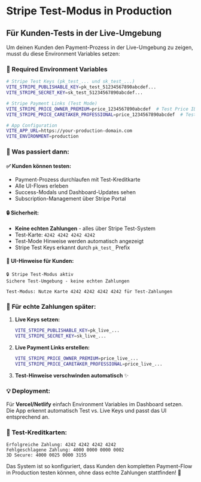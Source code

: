 # Stripe Test-Modus in Production

## Für Kunden-Tests in der Live-Umgebung

Um deinen Kunden den Payment-Prozess in der Live-Umgebung zu zeigen, musst du diese Environment Variables setzen:

### 🔧 Required Environment Variables

```bash
# Stripe Test Keys (pk_test_... und sk_test_...)
VITE_STRIPE_PUBLISHABLE_KEY=pk_test_51234567890abcdef...
VITE_STRIPE_SECRET_KEY=sk_test_51234567890abcdef...

# Stripe Payment Links (Test Mode)
VITE_STRIPE_PRICE_OWNER_PREMIUM=price_1234567890abcdef  # Test Price ID für Owner Premium
VITE_STRIPE_PRICE_CARETAKER_PROFESSIONAL=price_1234567890abcdef  # Test Price ID für Caretaker Professional

# App Configuration
VITE_APP_URL=https://your-production-domain.com
VITE_ENVIRONMENT=production
```

### 📱 Was passiert dann:

#### ✅ **Kunden können testen:**
- Payment-Prozess durchlaufen mit Test-Kreditkarte
- Alle UI-Flows erleben
- Success-Modals und Dashboard-Updates sehen
- Subscription-Management über Stripe Portal

#### 🔒 **Sicherheit:**
- **Keine echten Zahlungen** - alles über Stripe Test-System
- Test-Karte: `4242 4242 4242 4242`
- Test-Mode Hinweise werden automatisch angezeigt
- Stripe Test Keys erkannt durch `pk_test_` Prefix

#### 🎯 **UI-Hinweise für Kunden:**
```
🔒 Stripe Test-Modus aktiv
Sichere Test-Umgebung - keine echten Zahlungen

Test-Modus: Nutze Karte 4242 4242 4242 4242 für Test-Zahlungen
```

### 🚀 **Für echte Zahlungen später:**

1. **Live Keys setzen:**
   ```bash
   VITE_STRIPE_PUBLISHABLE_KEY=pk_live_...
   VITE_STRIPE_SECRET_KEY=sk_live_...
   ```

2. **Live Payment Links erstellen:**
   ```bash
   VITE_STRIPE_PRICE_OWNER_PREMIUM=price_live_...
   VITE_STRIPE_PRICE_CARETAKER_PROFESSIONAL=price_live_...
   ```

3. **Test-Hinweise verschwinden automatisch** ✨

### 💡 **Deployment:**

Für **Vercel/Netlify** einfach Environment Variables im Dashboard setzen.  
Die App erkennt automatisch Test vs. Live Keys und passt das UI entsprechend an.

### 🧪 **Test-Kreditkarten:**

```
Erfolgreiche Zahlung: 4242 4242 4242 4242
Fehlgeschlagene Zahlung: 4000 0000 0000 0002
3D Secure: 4000 0025 0000 3155
```

Das System ist so konfiguriert, dass Kunden den kompletten Payment-Flow in Production testen können, ohne dass echte Zahlungen stattfinden! 🎉 